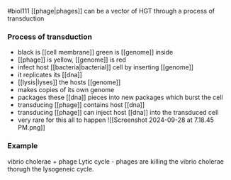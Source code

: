 #biol111 
[[phage|phages]] can be a vector of HGT through a process of transduction

### Process of transduction
- black is [[cell membrane]] green is [[genome]] inside
- [[phage]] is yellow, [[genome]] is red
- infect host [[bacteria|bacterial]] cell by inserting [[genome]]
- it replicates its [[dna]]
- [[lysis|lyses]] the hosts [[genome]]
- makes copies of its own genome
- packages these [[dna]] pieces into new packages which burst the cell
- transducing [[phage]] contains host [[dna]]
- transducing [[phage]] can inject host [[dna]] into the transduced cell
- very rare for this all to happen
![[Screenshot 2024-09-28 at 7.18.45 PM.png]]
### Example
vibrio cholerae + phage
Lytic cycle - phages are killing the vibrio cholerae
thorugh the lysogeneic cycle.
